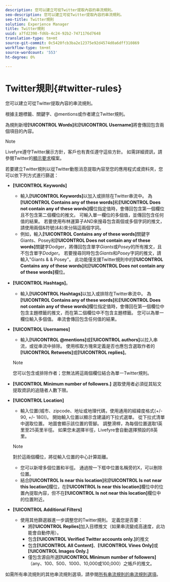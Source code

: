 ```yaml
---
description: 您可以建立可從Twitter提取內容的串流規則。
seo-description: 您可以建立可從Twitter提取內容的串流規則。
seo-title: Twitter規則
solution: Experience Manager
title: Twitter規則
uuid: a7fd2398-fd6b-4c24-92b2-7471176d7648
translation-type: tm+mt
source-git-commit: 0c5420fcb3ba2e12375e92d4574d0a6dff310869
workflow-type: tm+mt
source-wordcount: '553'
ht-degree: 0%

---
```



# Twitter規則{#twitter-rules}

您可以建立可從Twitter提取內容的串流規則。

根據主題標籤、關鍵字、@mentions或作者建立Twitter規則。

為規則新增&#x200B;**[!UICONTROL Words]**&#x200B;和&#x200B;**[!UICONTROL Username]**&#x200B;將會傳回包含兩個項目的內容。

>[!NOTE]
>
>Livefyre遵守Twitter展示方針，客戶也有責任遵守這些方針。 如需詳細資訊，請參閱Twitter的[顯示要求](https://dev.twitter.com/terms/display-requirements)檔案。

若要建立Twitter規則以從Twitter動態消息提取內容至您的應用程式或資料夾，您可以依下列方式進行篩選：

* **[!UICONTROL Keywords]**
   * 輸入&#x200B;**[!UICONTROL Keywords]**&#x200B;以加入或排除在Twitter串流中。 為&#x200B;**[!UICONTROL Contains any of these words]**&#x200B;和&#x200B;**[!UICONTROL Does not contain any of these words]**&#x200B;欄位指定值時，會傳回包含第一個欄位且不包含第二個欄位的推文。 可輸入單一欄位的多個值，並傳回包含任何值的結果。 若要使用布林運算子AND來搜尋包含兩個或多個字詞的推文，請使用兩個&amp;符號(*&amp;&amp;*)來分隔這兩個字詞。
   * 例如，輸入&#x200B;**[!UICONTROL Contains any of these words]**&#x200B;關鍵字Giants、Posey和&#x200B;**[!UICONTROL Does not contain any of these words]**&#x200B;關鍵字Dodger，將傳回包含單字&#x200B;*Giants*&#x200B;或&#x200B;*Posey*&#x200B;的所有推文，且不包含單字&#x200B;*Dodger*。
若要搜尋同時包含*Giants*&#x200B;和&#x200B;*Posey*&#x200B;字詞的推文，請輸入&quot;Giants &amp; &amp; Posey&quot;。 此功能僅支援Twitter規則中的&#x200B;**[!UICONTROL Contains any of these words]**&#x200B;和&#x200B;**[!UICONTROL Does not contain any of these words]**&#x200B;欄位。

* **[!UICONTROL Hashtags]**。
   * 輸入&#x200B;**[!UICONTROL Hashtags]**&#x200B;以加入或排除在Twitter串流中。 為&#x200B;**[!UICONTROL Contains any of these words]**&#x200B;和&#x200B;**[!UICONTROL Does not contain any of these words]**&#x200B;欄位指定值時，會傳回在第一個欄位中包含主題標籤的推文，而在第二個欄位中不包含主題標籤。 您可以為單一欄位輸入多個值。 串流會傳回包含任何值的結果。

* **[!UICONTROL Usernames]**
   * 輸入&#x200B;**[!UICONTROL @mentions]**&#x200B;或&#x200B;**[!UICONTROL authors]**&#x200B;以拉入串流，或從串流中排除。 使用核取方塊來定義是否也應包含選取作者的&#x200B;**[!UICONTROL Retweets]**&#x200B;或&#x200B;**[!UICONTROL replies]**。

   >[!NOTE]
   >
   >您可以包含或排除作者；您無法將這兩個欄位結合為單一Twitter規則。

* **[!UICONTROL Minimum number of followers.]** 選取使用者必須從其貼文提取資訊的追隨者人數下限。
* **[!UICONTROL Location]**

   * 輸入位置(城市、zipcode、地址或地理代碼，使用通用的經緯度格式(+/- 90, +/- 180))。 開始輸入位置以顯示含建議的下拉式選單。 從下拉式清單中選取位置。 地圖會顯示該位置的管腳。 調整滑桿，為每個位置選取1英里至25英里半徑。 如果您未選擇半徑，Livefyre會自動選擇預設的8英里。
   >[!NOTE]
   >
   >對於這兩個欄位，將從輸入位置的中心計算距離。

   * 您可以新增多個位置和半徑。 通過按一下框中位置名稱旁的X，可以刪除位置。
   * 結合&#x200B;**[!UICONTROL Is near this location]**&#x200B;和&#x200B;**[!UICONTROL Is not near this location]**&#x200B;欄位，在&#x200B;**[!UICONTROL Is near this location]**&#x200B;欄位中的位置內提取內容，但不在&#x200B;**[!UICONTROL Is not near this location]**&#x200B;欄位中的位置附近。


* **[!UICONTROL Additional Filters]**
   * 使用其他篩選器進一步調整您的Twitter規則。 定義您是否要：
      * 將&#x200B;**[!UICONTROL Replies]**&#x200B;加入目標推文（如果串流變成高速度，此功能會自動停用）。
      * 包含&#x200B;**[!UICONTROL Verified Twitter accounts only.]**&#x200B;的推文
      * 包含&#x200B;**[!UICONTROL All Content]**、**[!UICONTROL Vines Only]**&#x200B;或&#x200B;**[!UICONTROL Images Only.]**
      * 僅包含源自所選&#x200B;**[!UICONTROL Minimum number of followers]**（any、100、500、1000、10,000或100,000）之帳戶的推文。

如需所有串流規則的其他串流規則選項，請參閱[所有串流規則的串流規則選項](../c-streams/c-stream-rule-options-for-all-stream-rules.md#c_stream_rule_options_for_all_stream_rules)。
